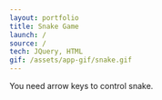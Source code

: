 ```yaml
---
layout: portfolio
title: Snake Game
launch: /
source: /
tech: JQuery, HTML
gif: /assets/app-gif/snake.gif
---
```


You need arrow keys to control snake.